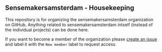 ## Sensemakersamsterdam - Housekeeping

This repository is for organizing the sensemakersamsterdam organization on GitHub.
Anything related to sensemakersamsterdam intself (instead of the individual projects) can be done here.

If you want to become a member of the organization please [create an issue](https://github.com/sensemakersamsterdam/housekeeping/issues/new) and label it with the `New member` label to request access.

